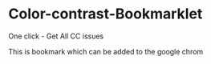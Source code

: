 # Color-contrast-Bookmarklet

One click - Get All CC issues

This is bookmark which can be added to the google chrom
